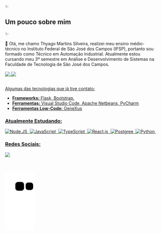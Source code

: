 ✨ <h2><b>Um pouco sobre mim</b></h2>✨ 


<p>
  👋 Olá, me chamo Thyago Martins Silveira, realizei meu ensino médio-técnico no Instituto Federal de São José dos Campos (IFSP), portanto sou formado como Técnico em Automação Industrial. Atualmente estou cursando meu 3º semestre em Análise e Desenvolvimento de Sistemas na Faculdade de Tecnologia de São José dos Campos.
</p>

<div alinhar = "centro">
 <a href="https://github.com/Thyaguixx">
 <img align="center" height="170em" src="https://github-readme-stats.vercel.app/api?username=Thyaguixx&show_icons=true&theme=midnight-purple&include_all_commits=true&count_private=true"/>
 <img align="center" height="170em" src="https://github-readme-stats.vercel.app/api/top-langs/?username=Thyaguixx&layout=compact&langs_count=16&theme=midnight-purple"/>
</div>
  
<br>
  
<p>
  Algumas das tecnologias que já tive contato:
</p>

- **Frameworks:** Flask, Bootstrap.
- **Ferramentas:** Visual Studio Code, Apache Netbeans, PyCharm
- **Ferramentas Low-Code:** GeneXus

### Atualmente Estudando:
![Node.JS](https://img.shields.io/badge/Node.js-43853D?style=for-the-badge&logo=node.js&logoColor=white)&nbsp;
![JavaScript](https://img.shields.io/badge/JavaScript-F7DF1E?style=for-the-badge&logo=javascript&logoColor=black)&nbsp;
![TypeScript](https://img.shields.io/badge/TypeScript-007ACC?style=for-the-badge&logo=typescript&logoColor=white)&nbsp;
![React.js](https://img.shields.io/badge/React-20232A?style=for-the-badge&logo=react&logoColor=61DAFB)&nbsp;
![Postgree](https://img.shields.io/badge/PostgreSQL-316192?style=for-the-badge&logo=postgresql&logoColor=white)&nbsp;
![Python](https://img.shields.io/badge/Python-14354C?style=for-the-badge&logo=python&logoColor=white)&nbsp;
  
### Redes Sociais:
  
<p>
  <a href="https://www.instagram.com/thyaguix_/" alt="Instagram">
  <img src="https://img.shields.io/badge/-Instagram-DF0174?style=flat-square&labelColor=DF0174&logo=instagram&logoColor=white&link=https://www.instagram.com/thyaguix_/"/></a>
</p>

<br>

![Snake animation](https://github.com/Thyaguixx/Thyaguixx/blob/output/github-contribution-grid-snake.svg)
